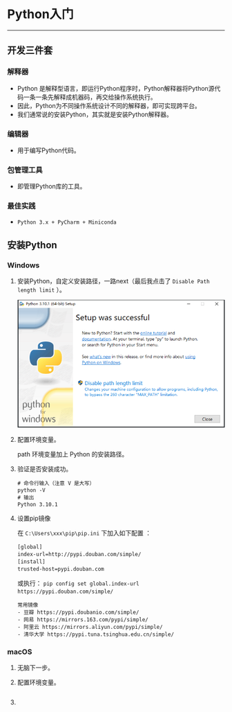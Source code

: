 # Python入门

---

## 开发三件套

### 解释器

- Python 是解释型语言，即运行Python程序时，Python解释器将Python源代码一条一条先解释成机器码，再交给操作系统执行。
- 因此，Python为不同操作系统设计不同的解释器，即可实现跨平台。
- 我们通常说的安装Python，其实就是安装Python解释器。

### 编辑器

- 用于编写Python代码。

### 包管理工具

- 即管理Python库的工具。

### 最佳实践

- `Python 3.x + PyCharm + Miniconda`

## 安装Python

### Windows

1. 安装Python，自定义安装路径，一路next（最后我点击了 `Disable Path length limit` ）。

   ![image-20220117193600349](学习准备/image-20220117193600349.png)

   

2. 配置环境变量。

   path 环境变量加上 Python 的安装路径。

   

3. 验证是否安装成功。

   ```shell
   # 命令行输入（注意 V 是大写）
   python -V
   # 输出
   Python 3.10.1
   ```

4. 设置pip镜像

   在 `C:\Users\xxx\pip\pip.ini` 下加入如下配置 ：

   ```sh
   [global] 
   index-url=http://pypi.douban.com/simple/
   [install]
   trusted-host=pypi.douban.com
   ```

   或执行： `pip config set global.index-url https://pypi.douban.com/simple/` 

   ```crystal
   常用镜像
   - 豆瓣 https://pypi.doubanio.com/simple/
   - 网易 https://mirrors.163.com/pypi/simple/
   - 阿里云 https://mirrors.aliyun.com/pypi/simple/
   - 清华大学 https://pypi.tuna.tsinghua.edu.cn/simple/
   ```

### macOS

1. 无脑下一步。

2. 配置环境变量。

   ```sh
   
   ```

3. 
